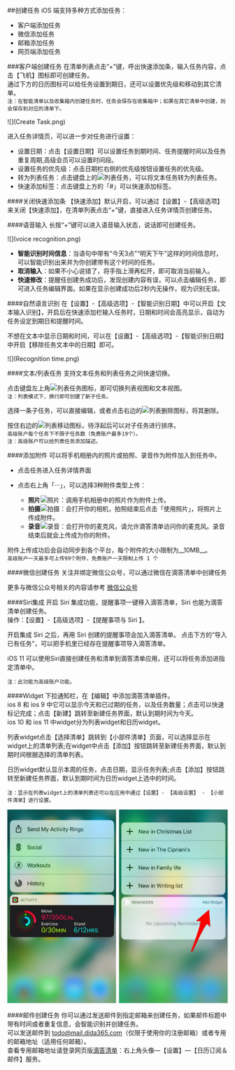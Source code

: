 ##创建任务
iOS 端支持多种方式添加任务：
* 客户端添加任务
* 微信添加任务
* 邮箱添加任务
* 网页端添加任务

###客户端创建任务
在清单列表点击“+”键，呼出快速添加条，输入任务内容，点击【飞机】图标即可创建任务。  
通过下方的日历图标可以给任务设置到期日，还可以设置优先级和移动到其它清单。
<br>`注：在智能清单以及收集箱内创建任务时，任务会保存在收集箱中；如果在其它清单中创建，则会保存到对应的清单下。`

![](Create Task.png)

进入任务详情页，可以进一步对任务进行设置：
* 设置日期：点击【设置日期】可以设置任务到期时间、任务提醒时间以及任务重复周期,高级会员可以设置时间段。
* 设置任务的优先级：点击日期栏右侧的优先级按钮设置任务的优先级。
* 转为列表任务：点击键盘上的<img src="../images/images_ios2.6/image4207.PNG" title="列表任务" width="20" />，可以将文本任务转为列表任务。
* 快速添加标签：点击键盘上方的「#」可以快速添加标签。

####关闭快速添加条
【快速添加】默认开启，可以通过【设置】-【高级选项】来关闭【快速添加】，在清单列表点击“+”键，直接进入任务详情页创建任务。

####语音输入
长按“+”键可以进入语音输入状态，说话即可创建任务。

![](voice recognition.png)

- **智能识别时间信息**：当语句中带有“今天3点”“明天下午”这样的时间信息时，可以智能识别出来并为你创建带有这个时间的任务。
- **取消输入**：如果不小心说错了，将手指上滑再松开，即可取消当前输入。
- **快速修改**：提醒任创建务成功后，发现创建内容有误，可以点击编辑任务，即可进入任务编辑界面。如果在显示创建成功后2秒内无操作，视为识别无误。

####自然语言识别
在【设置】-【高级选项】-【智能识别日期】中可以开启【文本输入识别】，开启后在快速添加栏输入任务时，日期和时间会高亮显示，自动为任务设定到期日和提醒时间。

不想在文本中显示日期和时间，可以在【设置】-【高级选项】-【智能识别日期】中开启【移除任务文本中的日期】即可。

![](Recognition time.png)


####文本/列表任务
支持文本任务和列表任务之间快速切换。

点击键盘左上角<img src="../images/images_ios2.6/image4207.PNG" title="列表任务" width="20" />图标，即可切换列表视图和文本视图。
<br >`注：列表模式下，换行即可创建了新子任务。`

选择一条子任务，可以直接编辑，或者点击右边的<img src="../images/images_ios2.6/image4209.PNG" title="列表删除" width="20" />图标，将其删除。

按住右边的<img src="../images/images_ios2.6/image4210.PNG" title="列表移动" width="20" />图标，待浮起后可以对子任务进行排序。
<br >`高级账户每个任务下不限子任务数（免费账户最多19个）。`
<br>`注：高级账户可以给列表任务添加描述。`

####添加附件
可以将手机相册内的照片或拍照、录音作为附件加入到任务中。
* 点击任务进入任务详情界面
* 点击右上角「···」，可以选择3种附件类型上传：

   - **照片**<img src="../images/images_ios2.6/image4211.PNG" title="照片" width="20" />：调用手机相册中的照片作为附件上传。
   - **拍摄**<img src="../images/images_ios2.6/image4212.PNG" title="拍摄" width="20" />：会打开你的相机，拍照结束后点击「使用照片」，将照片上传成附件。
   - **录音**<img src="../images/images_ios2.6/image4213.PNG" title="录音" width="20" />：会打开你的麦克风，请允许滴答清单访问你的麦克风。录音结束后就会上传成为你的附件。  

附件上传成功后会自动同步到各个平台，每个附件的大小限制为__10MB__。
<br >`高级账户一天最多可上传99个附件，免费账户一天限制上传 1 个`

####微信创建任务
关注并绑定微信公众号，可以通过微信在滴答清单中创建任务  

更多与微信公众号相关的内容请参考 [微信公众号](wechat/README.md)

####Siri集成
开启 Siri 集成功能，提醒事项一键移入滴答清单，Siri 也能为滴答清单创建任务。
<br >操作：【设置】-【高级选项】-【提醒事项与 Siri 】。

开启集成 Siri 之后，再用 Siri 创建的提醒事项会加入滴答清单。
点击下方的“导入已有任务”，可以把手机里已经存在提醒事项导入滴答清单。

iOS 11 可以使用Siri直接创建任务和清单到滴答清单应用，还可以将任务添加进指定清单中。

`注：此功能为高级账户功能。`

####Widget
下拉通知栏，在【编辑】中添加滴答清单插件。
<br >ios 8 和 ios 9 中它可以显示今天和已过期的任务，以及任务数量；点击可以快速标记完成；点击【新建】跳转至新建任务界面，默认到期时间为今天。
<br>ios 10 和 ios 11 中widget分为列表widget和日历widget。

列表widget点击【选择清单】跳转到【小部件清单】页面，可以选择显示在widget上的清单列表;在widget中点击【添加】按钮跳转至新建任务界面，默认到期时间根据选择的清单列表。

日历widget默认显示本周的任务，点击日期，显示任务列表;点击【添加】按钮跳转至新建任务界面，默认到期时间为日历widget上选中的时间。

`注：显示在列表widget上的清单列表还可以在应用中通过【设置】- 【高级设置】 - 【小部件清单】进行设置。`

![](Widget.png)

####邮件创建任务
你可以通过发送邮件到指定邮箱来创建任务，如果邮件标题中带有时间或者重复信息，会智能识别并创建任务。  
可以发送邮件到 todo@mail.dida365.com（仅限于使用你的注册邮箱）或者专用的邮箱地址（适用任何邮箱）。  
查看专用邮箱地址请登录网页版[滴答清单](https://www.dida365.com/)：右上角头像—【设置】—【日历订阅＆邮件】服务。

